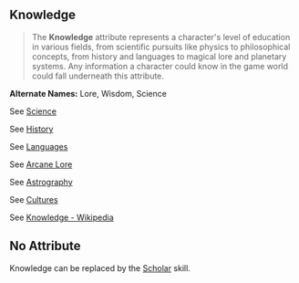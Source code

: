 Knowledge
---------

> The __Knowledge__ attribute represents a character's level of education in various fields, from scientific pursuits like physics to philosophical concepts, from history and languages to magical lore and planetary systems. Any information a character could know in the game world could fall underneath this attribute.

__Alternate Names:__ Lore, Wisdom, <span title='Solar'>Science</span>

See [Science](Science.md)

See [History](Scholar.md#history-of-area)

See [Languages](Languages.md)

See [Arcane Lore](ArcaneLore.md)

See [Astrography](Scholar.md#astrography)

See [Cultures](Scholar.md#cultures)

See [Knowledge - Wikipedia](https://en.wikipedia.org/wiki/Knowledge)

No Attribute
------------

Knowledge can be replaced by the [Scholar](Scholar.md) skill.
